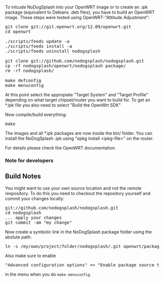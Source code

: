 To inlcude NoDogSplash into your OpenWRT image or to create
an .ipk package (equivalent to Debians .deb files),
you have to build an OpenWRT image.
These steps were tested using OpenWRT-"Attitude Adjustment":

<pre>
git clone git://git.openwrt.org/12.09/openwrt.git
cd openwrt

./scripts/feeds update -a
./scripts/feeds install -a
./scripts/feeds uninstall nodogsplash

git clone git://github.com/nodogsplash/nodogsplash.git
cp -rf nodogsplash/openwrt/nodogsplash package/
rm -rf nodogsplash/

make defconfig
make menuconfig
</pre>

At this point select the appropiate "Target System" and "Target Profile"
depending on what target chipset/router you want to build for.
To get an *.ipk file you also need to select "Build the OpenWrt SDK"

Now compile/build everything:

<pre>
make
</pre>

The images and all *.ipk packages are now inside the bin/ folder.
You can install the NoDogSplash .ipk using "opkg install &lt;ipkg-file&gt;" on the router.

For details please check the OpenWRT documentation.

### Note for developers

## Build Notes

You might want to use your own source location and not the remote respository.
To do this you need to checkout the repository yourself and commit your changes locally:

<pre>
git://github.com/nodogsplash/nodogsplash.git
cd nodogsplash
... apply your changes
git commit -am "my change"
</pre>

Now create a symbolic link in the NoDogSplash package folder using the abolute path:

<pre>
ln -s /my/own/project/folder/nodogsplash/.git openwrt/package/nodogsplash/git-src
</pre>

Also make sure to enable

<pre>
"Advanced configuration options" => "Enable package source tree override"
</pre>

in the menu when you do `make menuconfig`.
